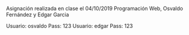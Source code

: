 Asignación realizada en clase el 04/10/2019 Programación Web, Osvaldo Fernández y Edgar Garcia


Usuario: osvaldo Pass: 123
Usuario: edgar Pass: 123 